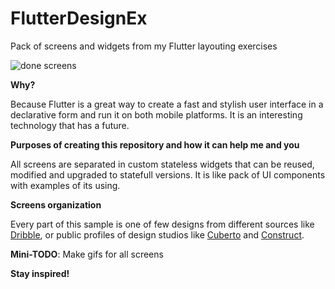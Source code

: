 # FlutterDesignEx
Pack of screens and widgets from my Flutter layouting exercises

![done screens](https://github.com/GreyLabsDev/FlutterDesignEx/blob/master/demo.gif)

**Why?**

Because Flutter is a great way to create a fast and stylish user interface in a declarative form and run it on both mobile platforms. It is an interesting technology that has a future.

**Purposes of creating this repository and how it can help me and you**

All screens are separated in custom stateless widgets that can be reused, modified and upgraded to statefull versions. It is like pack of UI components with examples of its using.

**Screens organization**

Every part of this sample is one of few designs from different sources like [Dribble](https://dribbble.com/shots/popular/mobile), or public profiles of design studios like [Cuberto](https://www.instagram.com/cubertodesign/) and [Construct](https://www.instagram.com/construct.cc/).

**Mini-TODO**: Make gifs for all screens

**Stay inspired!**
